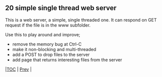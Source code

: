 ## 20 simple single thread web server

This is a web server, a simple, single threaded one.
It can respond on GET request if the file is in the www subfolder.

Use this to play around and improve;

* remove the memory bug at Ctrl-C
* make it non-blocking and multi-threaded
* add a POST to drop files to the server
* add page that returns interesting files from the server


|[TOC](../../README.md) | [Prev](../19/README.md) |